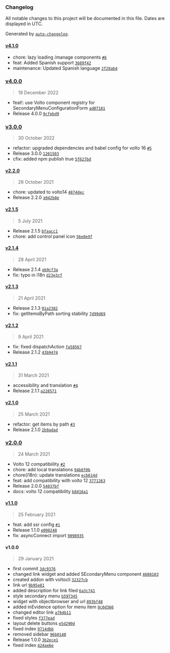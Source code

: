 ### Changelog

All notable changes to this project will be documented in this file. Dates are displayed in UTC.

Generated by [`auto-changelog`](https://github.com/CookPete/auto-changelog).

#### [v4.1.0](https://github.com/collective/volto-secondarymenu/compare/v4.0.0...v4.1.0)

- chore: lazy loading /manage components [`#6`](https://github.com/collective/volto-secondarymenu/pull/6)
- feat: Added Spanish support [`3689f42`](https://github.com/collective/volto-secondarymenu/commit/3689f42b9677f6620929b3290f6ddde913f50099)
- maintenance: Updated Spanish language [`2f28ab4`](https://github.com/collective/volto-secondarymenu/commit/2f28ab45200ea43f5f54e80dec1df96df93e9113)

### [v4.0.0](https://github.com/collective/volto-secondarymenu/compare/v3.0.0...v4.0.0)

> 19 December 2022

- feat!: use Volto component registry for SecondaryMenuConfigurationForm [`ad07181`](https://github.com/collective/volto-secondarymenu/commit/ad07181b7b5e20e9875c1e33cb2d6cca6070858c)
- Release 4.0.0 [`9cfebd9`](https://github.com/collective/volto-secondarymenu/commit/9cfebd9cbd2022faa73ce16dad21c80d8ba86e47)

### [v3.0.0](https://github.com/collective/volto-secondarymenu/compare/v2.2.0...v3.0.0)

> 30 October 2022

- refactor: upgraded dependencies and babel config for volto 16 [`#5`](https://github.com/collective/volto-secondarymenu/pull/5)
- Release 3.0.0 [`1201503`](https://github.com/collective/volto-secondarymenu/commit/1201503198f6e64192c991303c66f6f576251681)
- cfix: added npm publish true [`5f627bd`](https://github.com/collective/volto-secondarymenu/commit/5f627bd127746544d62a21f32de2008a3f6eacd5)

#### [v2.2.0](https://github.com/collective/volto-secondarymenu/compare/v2.1.5...v2.2.0)

> 26 October 2021

- chore: updated to volto14 [`4874dec`](https://github.com/collective/volto-secondarymenu/commit/4874dec44c7af1eb67a42341445c57c3660ff69a)
- Release 2.2.0 [`a942b8e`](https://github.com/collective/volto-secondarymenu/commit/a942b8e61890973bf0f3ef6f0908ada65ea01d3d)

#### [v2.1.5](https://github.com/collective/volto-secondarymenu/compare/v2.1.4...v2.1.5)

> 5 July 2021

- Release 2.1.5 [`bfaacc1`](https://github.com/collective/volto-secondarymenu/commit/bfaacc18c6484052fe172689a7ebc29d52e822b7)
- chore: add control panel icon [`56e8e9f`](https://github.com/collective/volto-secondarymenu/commit/56e8e9f7cc39357624a1893776370a0fcc4c383c)

#### [v2.1.4](https://github.com/collective/volto-secondarymenu/compare/v2.1.3...v2.1.4)

> 28 April 2021

- Release 2.1.4 [`eb9cf3a`](https://github.com/collective/volto-secondarymenu/commit/eb9cf3aa708e3f738022fc30b29a80b088b51d60)
- fix: typo in i18n [`d23e3cf`](https://github.com/collective/volto-secondarymenu/commit/d23e3cfe764e5e252dda65fe1f44bac243ca7385)

#### [v2.1.3](https://github.com/collective/volto-secondarymenu/compare/v2.1.2...v2.1.3)

> 21 April 2021

- Release 2.1.3 [`91a2382`](https://github.com/collective/volto-secondarymenu/commit/91a23823e46855c63b41e2c5c20b4d39a92311b7)
- fix: getItemsByPath sorting stability [`7d99d69`](https://github.com/collective/volto-secondarymenu/commit/7d99d69a017aa3422bf438685dbc50a3365aaa11)

#### [v2.1.2](https://github.com/collective/volto-secondarymenu/compare/v2.1.1...v2.1.2)

> 9 April 2021

- fix: fixed dispatchAction [`fa58567`](https://github.com/collective/volto-secondarymenu/commit/fa58567bed36f88b8323e1a111f5a4a4101106e4)
- Release 2.1.2 [`43b9474`](https://github.com/collective/volto-secondarymenu/commit/43b9474b3c83d6f44693a99a83f1489e02e64450)

#### [v2.1.1](https://github.com/collective/volto-secondarymenu/compare/v2.1.0...v2.1.1)

> 31 March 2021

- accessibility and translation [`#4`](https://github.com/collective/volto-secondarymenu/pull/4)
- Release 2.1.1 [`a228571`](https://github.com/collective/volto-secondarymenu/commit/a228571394f4f75296b08ebb8ad88a0a1d7cc942)

#### [v2.1.0](https://github.com/collective/volto-secondarymenu/compare/v2.0.0...v2.1.0)

> 25 March 2021

- refactor: get items by path [`#3`](https://github.com/collective/volto-secondarymenu/pull/3)
- Release 2.1.0 [`2b9adad`](https://github.com/collective/volto-secondarymenu/commit/2b9adadba89163ee08a32a8ae959c1fe2b3c3ce9)

### [v2.0.0](https://github.com/collective/volto-secondarymenu/compare/v1.1.0...v2.0.0)

> 24 March 2021

- Volto 12 compatibiility [`#2`](https://github.com/collective/volto-secondarymenu/pull/2)
- chore: add local translations [`94b8f0b`](https://github.com/collective/volto-secondarymenu/commit/94b8f0b89e9ab5bc7d621a0640d4296cbcfb537d)
- chore(i18n): update translations [`ecb614d`](https://github.com/collective/volto-secondarymenu/commit/ecb614d2ef27d7f3c4ae297926fe51ade5a3c6f8)
- feat: add compatibility with volto 12 [`3771263`](https://github.com/collective/volto-secondarymenu/commit/37712635f93dbcbf4281f6bb52f3e0a22ff00b62)
- Release 2.0.0 [`54037bf`](https://github.com/collective/volto-secondarymenu/commit/54037bf783afe6695301888d11203b9bb307b0cd)
- docs: volto 12 compatibility [`b8416a1`](https://github.com/collective/volto-secondarymenu/commit/b8416a10af3f48ff2aa113340feae671f6665d27)

#### [v1.1.0](https://github.com/collective/volto-secondarymenu/compare/v1.0.0...v1.1.0)

> 25 February 2021

- feat: add ssr config [`#1`](https://github.com/collective/volto-secondarymenu/pull/1)
- Release 1.1.0 [`e090248`](https://github.com/collective/volto-secondarymenu/commit/e0902489fdf759a930956bade70ed4ec0a3baafa)
- fix: asyncConnect import [`9098935`](https://github.com/collective/volto-secondarymenu/commit/9098935df7ec42071cdb38ec78dec772af6036ec)

#### v1.0.0

> 29 January 2021

- first commit [`3dc9376`](https://github.com/collective/volto-secondarymenu/commit/3dc93762f49b751802532d817a6b0ae268e3062a)
- changed link widget and added SEcondaryMenu component [`4608103`](https://github.com/collective/volto-secondarymenu/commit/4608103a05aefc87825801da4ace40675f913595)
- created addon with voltocli [`32327cb`](https://github.com/collective/volto-secondarymenu/commit/32327cb688fc0f29dda15f36bd4c7eb03475d59a)
- link url [`9b95e81`](https://github.com/collective/volto-secondarymenu/commit/9b95e8146a377d6411ed72428924978af1e02c70)
- added description for link filed [`6a3c741`](https://github.com/collective/volto-secondarymenu/commit/6a3c74184bc8486c9c4954812f4ae3b34268f8f1)
- style secondary menu [`b597345`](https://github.com/collective/volto-secondarymenu/commit/b597345a35caeb4a9bd3e0bda182d90dbcabb61d)
- widget with objectbrowser and url [`893bf48`](https://github.com/collective/volto-secondarymenu/commit/893bf4831c1ff26eed4dea4fd55833e578acf6e4)
- added inEvidence option for menu item [`9c0d366`](https://github.com/collective/volto-secondarymenu/commit/9c0d366f7c1e8ec29db89b0e4d2d2696831c3f5a)
- changed editor link [`a764b11`](https://github.com/collective/volto-secondarymenu/commit/a764b11ec419a886a74afe91739965e29173901b)
- fixed styles [`f377ead`](https://github.com/collective/volto-secondarymenu/commit/f377eadf1f03b583f0675462618d6e9f1799b3c0)
- layout delete buttons [`e5d290d`](https://github.com/collective/volto-secondarymenu/commit/e5d290d2683a62ec0590394f81ef7e1db2704031)
- fixed index [`9714dbb`](https://github.com/collective/volto-secondarymenu/commit/9714dbb286c06e0b02abfde20b04e35b6c9457e7)
- removed sidebar [`96b0140`](https://github.com/collective/volto-secondarymenu/commit/96b0140246cfbca69432fde5816e07544e9ebeb9)
- Release 1.0.0 [`3b2ece1`](https://github.com/collective/volto-secondarymenu/commit/3b2ece1a9bf599678be65514683d5066d458379d)
- fixed index [`424aebe`](https://github.com/collective/volto-secondarymenu/commit/424aebefb64179257681a80dd669597d96c322c5)
